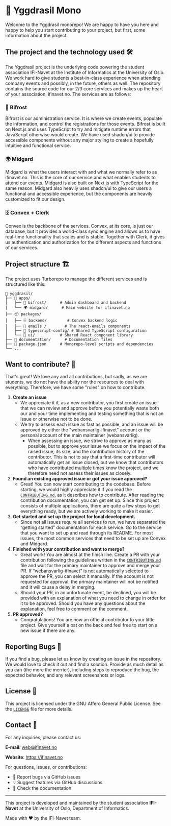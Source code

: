 # 🌳 Yggdrasil Mono

Welcome to the Yggdrasil monorepo! We are happy to have you here and happy to help you start contributing to your project, but first, some information about the project.

## The project and the technology used 🛠️

The Yggdrasil project is the underlying code powering the student association IFI-Navet at the Institute of Informatics at the University of Oslo. We work hard to give students a best-in-class experience when attending company events and possibly, in the future, others as well. The repository contains the source code for our 2/3 core services and makes up the heart of your association, ifinavet.no. The services are as follows:

### 🌈 Bifrost

Bifrost is our administration service. It is where we create events, populate the information, and control the registrations for those events. Bifrost is built on Next.js and uses TypeScript to try and mitigate runtime errors that JavaScript otherwise would create. We have used shadcn/ui to provide accessible components without any major styling to create a hopefully intuitive and functional service.

### 🌍 Midgard

Midgard is what the users interact with and what we normally refer to as ifinavet.no. This is the core of our service and what enables students to attend our events. Midgard is also built on Next.js with TypeScript for the same reason. Midgard also heavily uses shadcn/ui to give our users a functional and accessible experience, but the components are heavily customized to fit our design.

### 🗄️ Convex + Clerk

Convex is the backbone of the services. Convex, at its core, is just our database, but it provides a world-class sync engine and allows us to have real-time functionality that scales and is stable. Together with Clerk, it gives us authentication and authorization for the different aspects and functions of our services.

## Project structure 🏗️

The project uses Turborepo to manage the different services and is structured like this:

```
🌳 yggdrasil/
├── 📁 apps/
│   ├── 🌈 bifrost/      # Admin dashboard and backend
│   └── 🌍 midgard/      # Main website for ifinavet.no
├── 📦 packages/
│   ├── 🗄️ backend/         # Convex backend logic
│   ├── 📧 emails /        # The react-emails components
│   ├── 🔧 typescript-config/ # Shared TypeScript configuration
│   └── 🎨 ui/           # Shared React component library
├── 📁 documentation/      # Documentation files
├── 📜 package.json      # Monorepo-level scripts and dependencies
└── ...
```

## Want to contribute? 🤝

That's great! We love any and all contributions, but sadly, as we are students, we do not have the ability nor the resources to deal with everything. Therefore, we have some "rules" on how to contribute.

1. **Create an issue**
   - We appreciate it if, as a new contributor, you first create an issue that we can review and approve before you potentially waste both our and your time implementing and testing something that is not an issue or otherwise not to be done.
   - We try to assess each issue as fast as possible, and an issue will be approved by either the "webansvarlig-ifinavet" account or the personal account of the main maintainer (webansvarlig).
     - When assessing an issue, we strive to approve as many as possible, but to approve your issue we focus on the impact of the raised issue, its size, and the contribution history of the contributor. This is not to say that a first-time contributor will automatically get an issue closed, but we know that contributors who have contributed multiple times know the project, and we therefore need not assess their issues as closely.
2. **Found an existing approved issue or got your issue approved?**
   - Great! You can now start contributing to the codebase. Before starting, we would highly appreciate it if you read the [`CONTRIBUTING.md`](CONTRIBUTING.md), as it describes how to contribute. After reading the contribution documentation, you can get set up. Since this project consists of multiple applications, there are quite a few steps to get everything ready, but we are actively working to make it easier.
3. **Get started and set up the project for local development.**
   - Since not all issues require all services to run, we have separated the “getting started” documentation for each service. Go to the service that you want to set up and read through its README. For most issues, the most common services that need to be set up are Convex and Midgard.
4. **Finished with your contribution and want to merge?**
   - Great work! You are almost at the finish line. Create a PR with your contribution following the guidelines written in the [`CONTRIBUTING.md`](CONTRIBUTING.md) file and wait for the primary maintainer to approve and merge your PR. If “webansvarlig-ifinavet” is not automatically selected to approve the PR, you can select it manually. If the account is not requested for approval, the primary maintainer will not be notified and it will cause a delay in merging.
   - Should your PR, in an unfortunate event, be declined, you will be provided with an explanation of what you need to change in order for it to be approved. Should you have any questions about the explanation, feel free to comment on the comment.
5. **PR approved?**
   - Congratulations! You are now an official contributor to your little project. Give yourself a pat on the back and feel free to start on a new issue if there are any.

## Reporting Bugs 🐛

If you find a bug, please let us know by creating an issue in the repository. We would love to check it out and find a solution. Provide as much detail as you can (the more the merrier), including steps to reproduce the bug, the expected behavior, and any relevant screenshots or logs.

## License 📄

This project is licensed under the GNU Affero General Public License. See the [`LICENSE`](LICENSE) file for more details.

## Contact 📧

For any inquiries, please contact us:

**E-mail**: <web@ifinavet.no>

**Website**: <https://ifinavet.no>

For questions, issues, or contributions:
- 🐛 Report bugs via GitHub issues
- 💡 Suggest features via GitHub discussions
- 📖 Check the documentation

---

This project is developed and maintained by the student association **IFI-Navet** at the University of Oslo, Department of Informatics.

Made with ❤️ by the IFI-Navet team.

